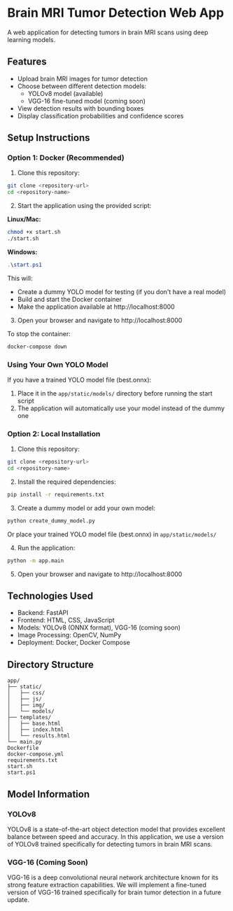 # Brain MRI Tumor Detection Web App

A web application for detecting tumors in brain MRI scans using deep learning models.

## Features

- Upload brain MRI images for tumor detection
- Choose between different detection models:
  - YOLOv8 model (available)
  - VGG-16 fine-tuned model (coming soon)
- View detection results with bounding boxes
- Display classification probabilities and confidence scores

## Setup Instructions

### Option 1: Docker (Recommended)

1. Clone this repository:

```bash
git clone <repository-url>
cd <repository-name>
```

2. Start the application using the provided script:

**Linux/Mac:**
```bash
chmod +x start.sh
./start.sh
```

**Windows:**
```powershell
.\start.ps1
```

This will:
- Create a dummy YOLO model for testing (if you don't have a real model)
- Build and start the Docker container
- Make the application available at http://localhost:8000

3. Open your browser and navigate to http://localhost:8000

To stop the container:

```bash
docker-compose down
```

### Using Your Own YOLO Model

If you have a trained YOLO model file (best.onnx):

1. Place it in the `app/static/models/` directory before running the start script
2. The application will automatically use your model instead of the dummy one

### Option 2: Local Installation

1. Clone this repository:

```bash
git clone <repository-url>
cd <repository-name>
```

2. Install the required dependencies:

```bash
pip install -r requirements.txt
```

3. Create a dummy model or add your own model:

```bash
python create_dummy_model.py
```

Or place your trained YOLO model file (best.onnx) in `app/static/models/`

4. Run the application:

```bash
python -m app.main
```

5. Open your browser and navigate to http://localhost:8000

## Technologies Used

- Backend: FastAPI
- Frontend: HTML, CSS, JavaScript
- Models: YOLOv8 (ONNX format), VGG-16 (coming soon)
- Image Processing: OpenCV, NumPy
- Deployment: Docker, Docker Compose

## Directory Structure

```
app/
├── static/
│   ├── css/
│   ├── js/
│   ├── img/
│   └── models/
├── templates/
│   ├── base.html
│   ├── index.html
│   └── results.html
└── main.py
Dockerfile
docker-compose.yml
requirements.txt
start.sh
start.ps1
```

## Model Information

### YOLOv8

YOLOv8 is a state-of-the-art object detection model that provides excellent balance between speed and accuracy. In this application, we use a version of YOLOv8 trained specifically for detecting tumors in brain MRI scans.

### VGG-16 (Coming Soon)

VGG-16 is a deep convolutional neural network architecture known for its strong feature extraction capabilities. We will implement a fine-tuned version of VGG-16 trained specifically for brain tumor detection in a future update. 